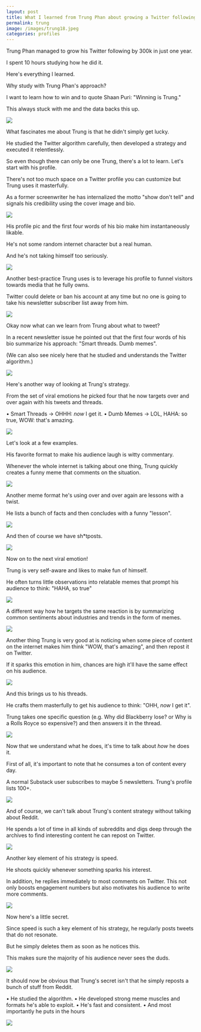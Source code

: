 ```yaml
---
layout: post
title: What I learned from Trung Phan about growing a Twitter following
permalink: trung
image: /images/trung18.jpeg
categories: profiles
---
```


Trung Phan managed to grow his Twitter following by 300k in just one year.

I spent 10 hours studying how he did it.

Here's everything I learned. 

Why study with Trung Phan's approach?

I want to learn how to win and to quote Shaan Puri: "Winning is Trung." 

This always stuck with me and the data backs this up.

![](/images/trung1.jpeg)

What fascinates me about Trung is that he didn't simply get lucky.

He studied the Twitter algorithm carefully, then developed a strategy and executed it relentlessly. 

So even though there can only be one Trung, there's a lot to learn. 
Let's start with his profile. 

There's not too much space on a Twitter profile you can customize but Trung uses it masterfully. 

As a former screenwriter he has internalized the motto "show don't tell" and signals his credibility using the cover image and bio.

![](/images/trung2.jpeg)

His profile pic and the first four words of his bio make him instantaneously likable.

He's not some random internet character but a real human.

And he's not taking himself too seriously.

![](/images/trung3.jpeg)

Another best-practice Trung uses is to leverage his profile to funnel visitors towards media that he fully owns.

Twitter could delete or ban his account at any time but no one is going to take his newsletter subscriber list away from him.

![](/images/trung4.jpeg)

Okay now what can we learn from Trung about what to tweet?

In a recent newsletter issue he pointed out that the first four words of his bio summarize his approach: "Smart threads. Dumb memes".

(We can also see nicely here that he studied and understands the Twitter algorithm.)

![](/images/trung5.jpeg)

Here's another way of looking at Trung's strategy. 

From the set of viral emotions he picked four that he now targets over and over again with his tweets and threads. 

• Smart Threads -> OHHH: *now* I get it.
• Dumb Memes -> LOL, HAHA: so true, WOW: that's amazing.

![](/images/trung6.jpeg)

Let's look at a few examples. 

His favorite format to make his audience laugh is witty commentary.

Whenever the whole internet is talking about one thing, Trung quickly creates a funny meme that comments on the situation.

![](/images/trung7.jpeg)

Another meme format he's using over and over again are lessons with a twist.

He lists a bunch of facts and then concludes with a funny "lesson".

![](/images/trung8.jpeg)

And then of course we have sh*tposts.

![](/images/trung9.jpeg)

Now on to the next viral emotion!

Trung is very self-aware and likes to make fun of himself.

He often turns little observations into relatable memes that prompt his audience to think: "HAHA, so true"

![](/images/trung10.jpeg)

A different way how he targets the same reaction is by summarizing common sentiments about industries and trends in the form of memes.

![](/images/trung11.jpeg)

Another thing Trung is very good at is noticing when some piece of content on the internet makes him think "WOW, that's amazing", and then repost it on Twitter. 

If it sparks this emotion in him, chances are high it'll have the same effect on his audience.

![](/images/trung12.jpeg)

And this brings us to his threads. 

He crafts them masterfully to get his audience to think: "OHH, *now* I get it".

Trung takes one specific question (e.g. Why did Blackberry lose? or Why is a Rolls Royce so expensive?) and then answers it in the thread.

![](/images/trung13.jpeg)

Now that we understand what he does, it's time to talk about *how* he does it. 

First of all, it's important to note that he consumes a ton of content every day. 

A normal Substack user subscribes to maybe 5 newsletters. Trung's profile lists 100+.


![](/images/trung14.jpeg)

And of course, we can't talk about Trung's content strategy without talking about Reddit. 

He spends a lot of time in all kinds of subreddits and digs deep through the archives to find interesting content he can repost on Twitter.

![](/images/trung15.jpeg)

Another key element of his strategy is speed. 

He shoots quickly whenever something sparks his interest.

In addition, he replies immediately to most comments on Twitter. This not only boosts engagement numbers but also motivates his audience to write more comments.

![](/images/trung16.jpeg)

Now here's a little secret. 

Since speed is such a key element of his strategy, he regularly posts tweets that do not resonate. 

But he simply deletes them as soon as he notices this.

This makes sure the majority of his audience never sees the duds.

![](/images/trung17.jpeg)

It should now be obvious that Trung's secret isn't that he simply reposts a bunch of stuff from Reddit. 

• He studied the algorithm.
• He developed strong meme muscles and formats he's able to exploit. 
• He's fast and consistent. 
• And most importantly he puts in the hours

![](/images/trung18.jpeg)



